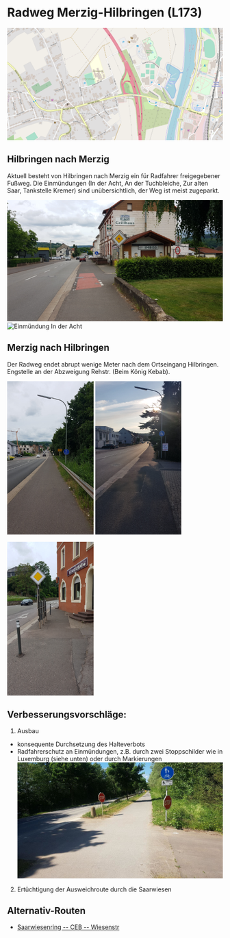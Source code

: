 # Radweg Merzig-Hilbringen (L173)

![Karte](media/map-mzg-hilbringen.png)

## Hilbringen nach Merzig
Aktuell besteht von Hilbringen nach Merzig ein für Radfahrer freigegebener Fußweg.
Die Einmündungen (In der Acht, An der Tuchbleiche, Zur alten Saar, Tankstelle Kremer) sind unübersichtlich,
der Weg ist meist zugeparkt.

![Einmündung In der Acht](media/hilbringen-in-der-acht-1.jpg)
![Einmündung In der Acht](media/hilbringen-in-der-acht-2.jpg)

## Merzig nach Hilbringen
Der Radweg endet abrupt wenige Meter nach dem Ortseingang Hilbringen.
Engstelle an der Abzweigung Rehstr. (Beim König Kebab).

<p float="middle">
  <img alt="Eingang Hilbringen von Merzig" src="media/eingang-hilbringen.jpg" width="40%"/>
  <img alt="Eingang Hilbringen von Merzig" src="media/20200914_181530.jpg" width="40%"/>
<p/>
<p float="middle">
  <img alt="Engstelle König Kebab" src="media/koenig-kebab.jpg" width="40%"/>
</p>

## Verbesserungsvorschläge:
1. Ausbau
  - konsequente Durchsetzung des Halteverbots
  - Radfahrerschutz an Einmündungen, z.B. durch zwei Stoppschilder wie in Luxemburg (siehe unten) oder durch Markierungen
![Doppelte Stoppschilder Luxemburg](media/lux-radweg-2.jpg)
2. Ertüchtigung der Ausweichroute durch die Saarwiesen

## Alternativ-Routen
- [Saarwiesenring -- CEB -- Wiesenstr](saarwiesen.md)
